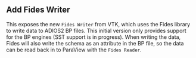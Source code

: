 ## Add Fides Writer

This exposes the new `Fides Writer` from VTK, which uses the Fides library to write data to ADIOS2 BP files.
This initial version only provides support for the BP engines (SST support is in progress).
When writing the data, Fides will also write the schema as an attribute in the BP file,
so the data can be read back in to ParaView with the `Fides Reader`.
